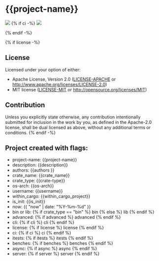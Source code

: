 # {{project-name}}
![](https://img.shields.io/badge/made_by_cryptograthor-black?style=flat&logo=undertale&logoColor=hotpink)
{% if ci -%}
![](https://github.com/thor314/{{project-name}}/actions/workflows/ci.yml/badge.svg)
<!-- [![crates.io](https://img.shields.io/crates/v/{{project-name}}.svg)](https://crates.io/crates/{{project-name}}) -->
<!-- [![Documentation](https://docs.rs/{{project-name}}/badge.svg)](https://docs.rs/{{project-name}}) -->
{% endif -%}

{% if license -%}
## License
Licensed under your option of either:
- Apache License, Version 2.0 ([LICENSE-APACHE](LICENSE-APACHE) or http://www.apache.org/licenses/LICENSE-2.0)
- MIT license ([LICENSE-MIT](LICENSE-MIT) or http://opensource.org/licenses/MIT)

## Contribution
Unless you explicitly state otherwise, any contribution intentionally submitted
for inclusion in the work by you, as defined in the Apache-2.0 license, shall be
dual licensed as above, without any additional terms or conditions.
{% endif -%}

## Project created with flags:
- project-name: {{project-name}}
- description:  {{description}}
- authors:      {{authors }}
- crate_name:   {{crate_name}}
- crate_type:   {{crate-type}}
- os-arch:      {{os-arch}}
- username:     {{username}}
- within_cargo: {{within_cargo_project}}
- is_init:      {{is_init}}
- now:          {{ "now" | date: "%Y-%m-%d" }}
- bin or lib:  {% if crate_type == "bin" %} bin {% else %} lib {% endif %}
- advanced:    {% if advanced %} advanced {% endif %}
- cli:         {% if cli %} cli {% endif %}
- license:     {% if license %} license {% endif %}
- ci:          {% if ci %} ci {% endif %}
- itests:      {% if itests %} itests {% endif %}
- benches:     {% if benches %} benches {% endif %}
- async:       {% if async %} async {% endif %}
- server:      {% if server %} server {% endif %}
